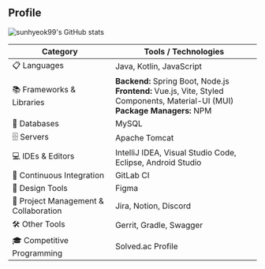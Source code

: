 ## Profile

![sunhyeok99's GitHub stats](https://github-readme-stats.vercel.app/api?username=sunhyeok99&show_icons=true&theme=radical)


<!--
**sunhyeok99/sunhyeok99** is a ✨ _special_ ✨ repository because its `README.md` (this file) appears on your GitHub profile.

Here are some ideas to get you started:

- 🔭 I’m currently working on ...
- 🌱 I’m currently learning ...
- 👯 I’m looking to collaborate on ...
- 🤔 I’m looking for help with ...
- 💬 Ask me about ...
- 📫 How to reach me: ...
- 😄 Pronouns: ...
- ⚡ Fun fact: ...
-->

<table>
  <thead>
    <tr>
      <th>Category</th>
      <th>Tools / Technologies</th>
    </tr>
  </thead>
  <tbody>
    <tr>
      <td>📋 Languages</td>
      <td>Java, Kotlin, JavaScript</td>
    </tr>
    <tr>
      <td>📚 Frameworks & Libraries</td>
      <td>
        <strong>Backend:</strong> Spring Boot, Node.js <br>
        <strong>Frontend:</strong> Vue.js, Vite, Styled Components, Material-UI (MUI) <br>
        <strong>Package Managers:</strong> NPM
      </td>
    </tr>
    <tr>
      <td>💾 Databases</td>
      <td>MySQL</td>
    </tr>
    <tr>
      <td>🗄️ Servers</td>
      <td>Apache Tomcat</td>
    </tr>
    <tr>
      <td>💻 IDEs & Editors</td>
      <td>IntelliJ IDEA, Visual Studio Code, Eclipse, Android Studio</td>
    </tr>
    <tr>
      <td>🔬 Continuous Integration</td>
      <td>GitLab CI</td>
    </tr>
    <tr>
      <td>🎨 Design Tools</td>
      <td>Figma</td>
    </tr>
    <tr>
      <td>🥅 Project Management & Collaboration</td>
      <td>Jira, Notion, Discord</td>
    </tr>
    <tr>
      <td>🛠️ Other Tools</td>
      <td>Gerrit, Gradle, Swagger</td>
    </tr>
    <tr>
      <td>🎓 Competitive Programming</td>
      <td>Solved.ac Profile</td>
    </tr>
  </tbody>
</table>
